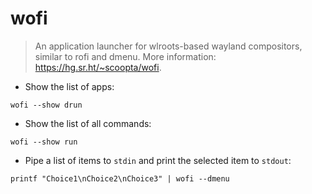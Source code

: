 # wofi

> An application launcher for wlroots-based wayland compositors, similar to rofi and dmenu.
> More information: <https://hg.sr.ht/~scoopta/wofi>.

- Show the list of apps:

`wofi --show drun`

- Show the list of all commands:

`wofi --show run`

- Pipe a list of items to `stdin` and print the selected item to `stdout`:

`printf "Choice1\nChoice2\nChoice3" | wofi --dmenu`
